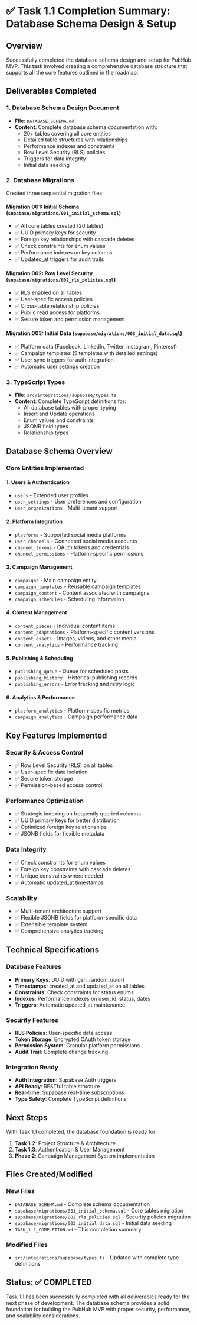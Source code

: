 # ✅ Task 1.1 Completion Summary: Database Schema Design & Setup

## Overview
Successfully completed the database schema design and setup for PubHub MVP. This task involved creating a comprehensive database structure that supports all the core features outlined in the roadmap.

## Deliverables Completed

### 1. Database Schema Design Document
- **File**: `DATABASE_SCHEMA.md`
- **Content**: Complete database schema documentation with:
  - 20+ tables covering all core entities
  - Detailed table structures with relationships
  - Performance indexes and constraints
  - Row Level Security (RLS) policies
  - Triggers for data integrity
  - Initial data seeding

### 2. Database Migrations
Created three sequential migration files:

#### Migration 001: Initial Schema (`supabase/migrations/001_initial_schema.sql`)
- ✅ All core tables created (20 tables)
- ✅ UUID primary keys for security
- ✅ Foreign key relationships with cascade deletes
- ✅ Check constraints for enum values
- ✅ Performance indexes on key columns
- ✅ Updated_at triggers for audit trails

#### Migration 002: Row Level Security (`supabase/migrations/002_rls_policies.sql`)
- ✅ RLS enabled on all tables
- ✅ User-specific access policies
- ✅ Cross-table relationship policies
- ✅ Public read access for platforms
- ✅ Secure token and permission management

#### Migration 003: Initial Data (`supabase/migrations/003_initial_data.sql`)
- ✅ Platform data (Facebook, LinkedIn, Twitter, Instagram, Pinterest)
- ✅ Campaign templates (5 templates with detailed settings)
- ✅ User sync triggers for auth integration
- ✅ Automatic user settings creation

### 3. TypeScript Types
- **File**: `src/integrations/supabase/types.ts`
- **Content**: Complete TypeScript definitions for:
  - All database tables with proper typing
  - Insert and Update operations
  - Enum values and constraints
  - JSONB field types
  - Relationship types

## Database Schema Overview

### Core Entities Implemented

#### 1. Users & Authentication
- `users` - Extended user profiles
- `user_settings` - User preferences and configuration
- `user_organizations` - Multi-tenant support

#### 2. Platform Integration
- `platforms` - Supported social media platforms
- `user_channels` - Connected social media accounts
- `channel_tokens` - OAuth tokens and credentials
- `channel_permissions` - Platform-specific permissions

#### 3. Campaign Management
- `campaigns` - Main campaign entity
- `campaign_templates` - Reusable campaign templates
- `campaign_content` - Content associated with campaigns
- `campaign_schedules` - Scheduling information

#### 4. Content Management
- `content_pieces` - Individual content items
- `content_adaptations` - Platform-specific content versions
- `content_assets` - Images, videos, and other media
- `content_analytics` - Performance tracking

#### 5. Publishing & Scheduling
- `publishing_queue` - Queue for scheduled posts
- `publishing_history` - Historical publishing records
- `publishing_errors` - Error tracking and retry logic

#### 6. Analytics & Performance
- `platform_analytics` - Platform-specific metrics
- `campaign_analytics` - Campaign performance data

## Key Features Implemented

### Security & Access Control
- ✅ Row Level Security (RLS) on all tables
- ✅ User-specific data isolation
- ✅ Secure token storage
- ✅ Permission-based access control

### Performance Optimization
- ✅ Strategic indexing on frequently queried columns
- ✅ UUID primary keys for better distribution
- ✅ Optimized foreign key relationships
- ✅ JSONB fields for flexible metadata

### Data Integrity
- ✅ Check constraints for enum values
- ✅ Foreign key constraints with cascade deletes
- ✅ Unique constraints where needed
- ✅ Automatic updated_at timestamps

### Scalability
- ✅ Multi-tenant architecture support
- ✅ Flexible JSONB fields for platform-specific data
- ✅ Extensible template system
- ✅ Comprehensive analytics tracking

## Technical Specifications

### Database Features
- **Primary Keys**: UUID with gen_random_uuid()
- **Timestamps**: created_at and updated_at on all tables
- **Constraints**: Check constraints for status enums
- **Indexes**: Performance indexes on user_id, status, dates
- **Triggers**: Automatic updated_at maintenance

### Security Features
- **RLS Policies**: User-specific data access
- **Token Storage**: Encrypted OAuth token storage
- **Permission System**: Granular platform permissions
- **Audit Trail**: Complete change tracking

### Integration Ready
- **Auth Integration**: Supabase Auth triggers
- **API Ready**: RESTful table structure
- **Real-time**: Supabase real-time subscriptions
- **Type Safety**: Complete TypeScript definitions

## Next Steps

With Task 1.1 completed, the database foundation is ready for:

1. **Task 1.2**: Project Structure & Architecture
2. **Task 1.3**: Authentication & User Management
3. **Phase 2**: Campaign Management System implementation

## Files Created/Modified

### New Files
- `DATABASE_SCHEMA.md` - Complete schema documentation
- `supabase/migrations/001_initial_schema.sql` - Core tables migration
- `supabase/migrations/002_rls_policies.sql` - Security policies migration
- `supabase/migrations/003_initial_data.sql` - Initial data seeding
- `TASK_1.1_COMPLETION.md` - This completion summary

### Modified Files
- `src/integrations/supabase/types.ts` - Updated with complete type definitions

## Status: ✅ COMPLETED

Task 1.1 has been successfully completed with all deliverables ready for the next phase of development. The database schema provides a solid foundation for building the PubHub MVP with proper security, performance, and scalability considerations. 
